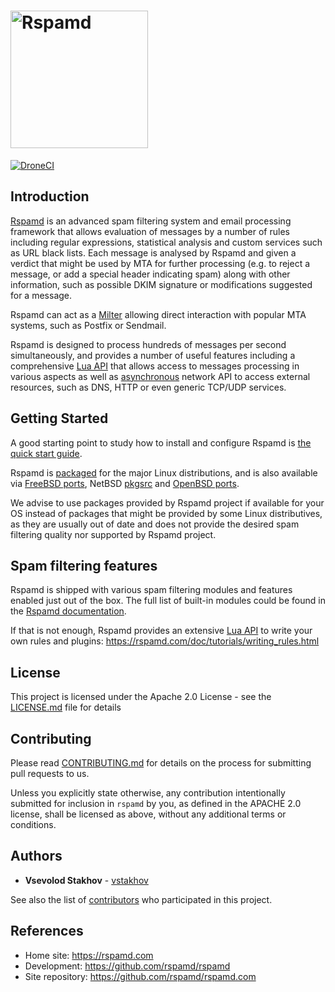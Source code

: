 # <a href="https://rspamd.com"><img src="https://rspamd.com/img/rspamd_logo_black.png" alt="Rspamd" width="220px"/></a>

[![DroneCI](https://ci.rspamd.com/api/badges/rspamd/rspamd/status.svg)](https://ci.rspamd.com/rspamd/rspamd)


## Introduction

[Rspamd](https://rspamd.com) is an advanced spam filtering system and email processing framework that allows evaluation of messages by a number of
rules including regular expressions, statistical analysis and custom services
such as URL black lists. Each message is analysed by Rspamd and given a verdict that might be used by MTA for further processing (e.g. to reject a message, or add a special header indicating spam) along with other information, such as possible DKIM signature or modifications suggested for a message.

Rspamd can act as a [Milter](https://en.wikipedia.org/wiki/Milter) allowing direct interaction with popular MTA systems, such as Postfix or Sendmail.

Rspamd is designed to process hundreds of messages per second simultaneously, and provides a number of
useful features including a comprehensive [Lua API](https://rspamd.com/doc/lua/) that allows access to messages processing in various aspects as well as [asynchronous](https://rspamd.com/doc/lua/sync_async.html) network API to access external resources, such as DNS, HTTP or even generic TCP/UDP services.


## Getting Started

A good starting point to study how to install and configure Rspamd is [the quick start guide](https://rspamd.com/doc/quickstart.html).

Rspamd is [packaged](https://rspamd.com/downloads.html) for the major Linux distributions, and is also available via [FreeBSD ports](https://freshports.org/mail/rspamd), NetBSD [pkgsrc](https://pkgsrc.org) and [OpenBSD ports](http://openports.se/mail/rspamd).

We advise to use packages provided by Rspamd project if available for your OS instead of packages that might be provided by some Linux distributives, as they are usually out of date and does not provide the desired spam filtering quality nor supported by Rspamd project.

## Spam filtering features

Rspamd is shipped with various spam filtering modules and features enabled just out of the box.
The full list of built-in modules could be found in the [Rspamd documentation](https://rspamd.com/doc/modules/).

If that is not enough, Rspamd provides an extensive [Lua API](https://rspamd.com/doc/lua/) to write your own rules and plugins: <https://rspamd.com/doc/tutorials/writing_rules.html>

## License

This project is licensed under the Apache 2.0 License - see the [LICENSE.md](LICENSE.md) file for details

## Contributing

Please read [CONTRIBUTING.md](CONTRIBUTING.md) for details on the process for submitting pull requests to us.

Unless you explicitly state otherwise, any contribution intentionally submitted for inclusion in `rspamd` by you, as defined in the APACHE 2.0 license, shall be licensed as above, without any additional terms or conditions.

## Authors

* **Vsevolod Stakhov** - [vstakhov](https://github.com/vstakhov)

See also the list of [contributors](AUTHORS.md) who participated in this project.


## References

* Home site: <https://rspamd.com>
* Development: <https://github.com/rspamd/rspamd>
* Site repository: <https://github.com/rspamd/rspamd.com>
